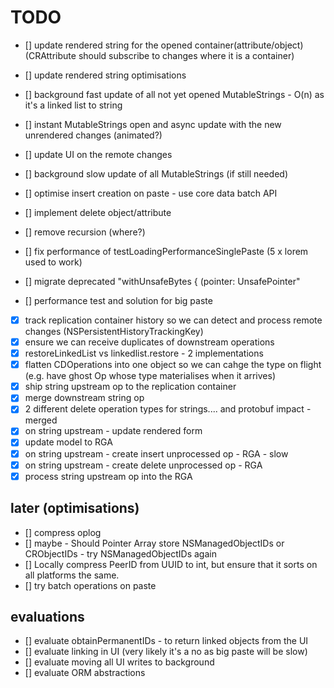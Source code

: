 # TODO


- [] update rendered string for the opened container(attribute/object) (CRAttribute should subscribe to changes where it is a container)
- [] update rendered string optimisations
- [] background fast update of all not yet opened MutableStrings - O(n) as it's a linked list to string
- [] instant MutableStrings open and async update with the new unrendered changes (animated?)
- [] update UI on the remote changes
- [] background slow update of all MutableStrings (if still needed)

- [] optimise insert creation on paste - use core data batch API 
- [] implement delete object/attribute
- [] remove recursion (where?)
- [] fix performance of testLoadingPerformanceSinglePaste (5 x lorem used to work)
- [] migrate deprecated "withUnsafeBytes { (pointer: UnsafePointer"
- [] performance test and solution for big paste

- [x] track replication container history so we can detect and process remote changes (NSPersistentHistoryTrackingKey)
- [x] ensure we can receive duplicates of downstream operations
- [x] restoreLinkedList vs linkedlist.restore - 2 implementations
- [x] flatten CDOperations into one object so we can cahge the type on flight (e.g. have ghost Op whose type materialises when it arrives)
- [x] ship string upstream op to the replication container
- [x] merge downstream string op
- [x] 2 different delete operation types for strings.... and protobuf impact - merged
- [x] on string upstream - update rendered form
- [x] update model to RGA
- [x] on string upstream - create insert unprocessed op - RGA - slow
- [x] on string upstream - create delete unprocessed op - RGA
- [x] process string upstream op into the RGA

## later (optimisations)
- [] compress oplog
- [] maybe - Should Pointer Array store NSManagedObjectIDs or CRObjectIDs - try NSManagedObjectIDs again
- [] Locally compress PeerID from UUID to int, but ensure that it sorts on all platforms the same.
- [] try batch operations on paste

## evaluations
- [] evaluate obtainPermanentIDs - to return linked objects from the UI
- [] evaluate linking in UI (very likely it's a no as big paste will be slow)
- [] evaluate moving all UI writes to background
- [] evaluate ORM abstractions
